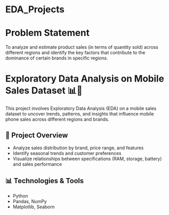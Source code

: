 # EDA_Projects

# Problem Statement
To analyze and estimate product sales (in terms of quantity sold) across different regions and identify the key factors that contribute to the dominance of certain brands in specific regions.

# Exploratory Data Analysis on Mobile Sales Dataset 📊📱

This project involves Exploratory Data Analysis (EDA) on a mobile sales dataset to uncover trends, patterns, and insights that influence mobile phone sales across different regions and brands.

## 📁 Project Overview

- Analyze sales distribution by brand, price range, and features
- Identify seasonal trends and customer preferences
- Visualize relationships between specifications (RAM, storage, battery) and sales performance

## 📊 Technologies & Tools

- Python
- Pandas, NumPy
- Matplotlib, Seaborn
